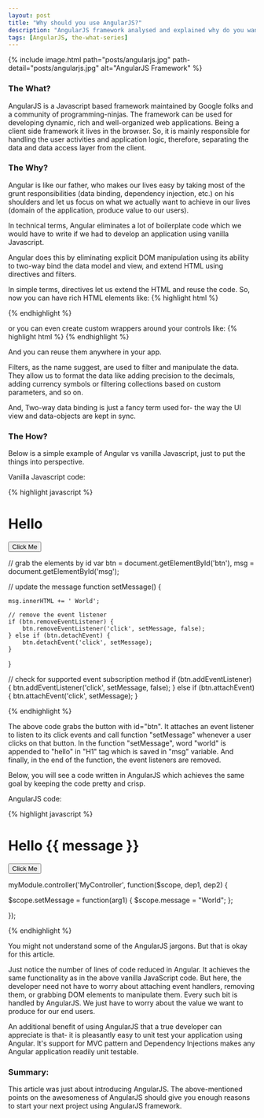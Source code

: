 ```yaml
---
layout: post
title: "Why should you use AngularJS?"
description: "AngularJS framework analysed and explained why do you want to use it for your next project."
tags: [AngularJS, the-what-series]
---
```


{% include image.html path="posts/angularjs.jpg" path-detail="posts/angularjs.jpg" alt="AngularJS Framework" %}


### The What?
AngularJS is a Javascript based framework maintained by Google folks and a community of programming-ninjas. The framework can be used for developing dynamic, rich and well-organized web applications. Being a client side framework it lives in the browser. So, it is mainly responsible for handling the user activities and application logic, therefore, separating the data and data access layer from the client.


### The Why?
Angular is like our father, who makes our lives easy by taking most of the grunt responsibilities (data binding, dependency injection, etc.) on his shoulders and let us focus on what we actually want to achieve in our lives (domain of the application, produce value to our users).

In technical terms, Angular eliminates a lot of boilerplate code which we would have to write if we had to develop an application using vanilla Javascript.

Angular does this by eliminating explicit DOM manipulation using its ability to two-way bind the data model and view, and extend HTML using directives and filters.

In simple terms, directives let us extend the HTML and  reuse the code. So, now you can have rich HTML elements like: 
{% highlight html %}
    <address></address>
    <login-form></login-form>
{% endhighlight %}
 
or you can even create custom wrappers around your controls like:
{% highlight html %}
    <my-grid></my-grid>
    <my-slider></my-slider>
{% endhighlight %}
 
And you can reuse them anywhere in your app.

Filters, as the name suggest, are used to filter and manipulate the data. They allow us to format the data like adding precision to the decimals, adding currency symbols or filtering collections based on custom parameters, and so on.

And, Two-way data binding is just a fancy term used for- the way the UI view and data-objects are kept in sync. 



### The How?
Below is a simple example of Angular vs vanilla Javascript, just to put the things into perspective.

Vanilla Javascript code:

{% highlight javascript %}

<h1 id="msg">Hello</h1>
<button id="btn">Click Me</button>

// grab the elements by id
var btn = document.getElementById('btn'),
    msg = document.getElementById('msg');

// update the message
function setMessage() {
    
    msg.innerHTML += ' World';
    
    // remove the event listener
    if (btn.removeEventListener) {
        btn.removeEventListener('click', setMessage, false);
    } else if (btn.detachEvent) {
        btn.detachEvent('click', setMessage);
    }
}

// check for supported event subscription method
if (btn.addEventListener) {
    btn.addEventListener('click', setMessage, false);
} else if (btn.attachEvent) {
    btn.attachEvent('click', setMessage);
}

{% endhighlight %}

The above code grabs the button with id="btn". It attaches an event listener to listen to its click events and call function "setMessage" whenever a user clicks on that button. In the function "setMessage", word "world" is appended to "hello" in "H1" tag which is saved in "msg" variable. And finally, in the end of the function, the event listeners are removed.

Below, you will see a code written in AngularJS which achieves the same goal by keeping the code pretty and crisp.


AngularJS code:

{% highlight javascript %}

<div ng-controller="MyController">
	<h1 id="msg">Hello {{ message }}</h1>
	<button id="btn" ng-click="setMessage()">Click Me</button>
</div>

myModule.controller('MyController', function($scope, dep1, dep2) {

  $scope.setMessage = function(arg1) {
    $scope.message = "World";
  };

});

{% endhighlight %}

You might not understand some of the AngularJS jargons. But that is okay for this article.

Just notice the number of lines of code reduced in Angular. It achieves the same functionality as in the above vanilla JavaScript code. But here, the developer need not have to worry about attaching event handlers, removing them, or grabbing DOM elements to manipulate them. Every such bit is handled by AngularJS. We just have to worry about the value we want to produce for our end users.

An additional benefit of using AngularJS that a true developer can appreciate is that- it is pleasantly easy to unit test your application using Angular. It's support for MVC pattern and Dependency Injections makes any Angular application readily unit testable.

### Summary:
This article was just about introducing AngularJS. The above-mentioned points on the awesomeness of AngularJS should give you enough reasons to start your next project using AngularJS framework.